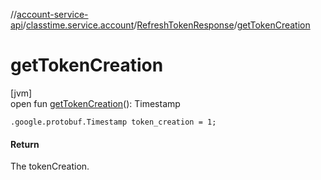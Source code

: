 //[account-service-api](../../../index.md)/[classtime.service.account](../index.md)/[RefreshTokenResponse](index.md)/[getTokenCreation](get-token-creation.md)

# getTokenCreation

[jvm]\
open fun [getTokenCreation](get-token-creation.md)(): Timestamp

`.google.protobuf.Timestamp token_creation = 1;`

#### Return

The tokenCreation.
